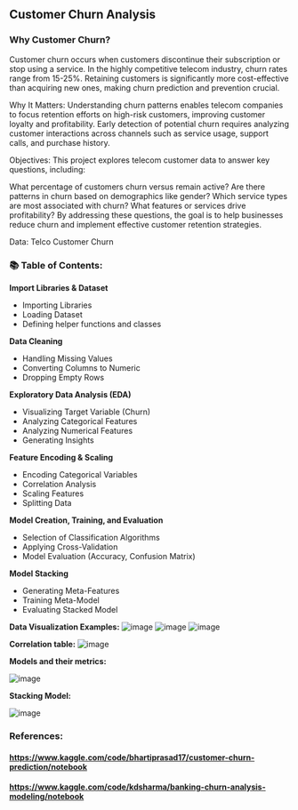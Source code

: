 ## Customer Churn Analysis
### Why Customer Churn?
Customer churn occurs when customers discontinue their subscription or stop using a service. In the highly competitive telecom industry, churn rates range from 15-25%. Retaining customers is significantly more cost-effective than acquiring new ones, making churn prediction and prevention crucial.

Why It Matters:
Understanding churn patterns enables telecom companies to focus retention efforts on high-risk customers, improving customer loyalty and profitability. Early detection of potential churn requires analyzing customer interactions across channels such as service usage, support calls, and purchase history.

Objectives:
This project explores telecom customer data to answer key questions, including:

What percentage of customers churn versus remain active?
Are there patterns in churn based on demographics like gender?
Which service types are most associated with churn?
What features or services drive profitability?
By addressing these questions, the goal is to help businesses reduce churn and implement effective customer retention strategies.

Data: Telco Customer Churn

### 📚 Table of Contents:

**Import Libraries & Dataset**
* Importing Libraries
* Loading Dataset
* Defining helper functions and classes

**Data Cleaning**
* Handling Missing Values
* Converting Columns to Numeric
* Dropping Empty Rows

**Exploratory Data Analysis (EDA)**
* Visualizing Target Variable (Churn)
* Analyzing Categorical Features
* Analyzing Numerical Features
* Generating Insights

**Feature Encoding & Scaling**
* Encoding Categorical Variables
* Correlation Analysis
* Scaling Features
* Splitting Data

**Model Creation, Training, and Evaluation**
* Selection of Classification Algorithms
* Applying Cross-Validation
* Model Evaluation (Accuracy, Confusion Matrix)

**Model Stacking**
* Generating Meta-Features
* Training Meta-Model
* Evaluating Stacked Model

**Data Visualization Examples:**
![image](https://github.com/user-attachments/assets/bd1be2bd-cfab-4d16-9246-e4e26b9b256b)
![image](https://github.com/user-attachments/assets/7e4693f0-491e-4ae1-a88f-1024447f1a35)
![image](https://github.com/user-attachments/assets/4ce1d69c-65e8-4873-a3d1-c4d24298c873)

**Correlation table:**
![image](https://github.com/user-attachments/assets/6329f8dc-6178-4376-9ea8-8e5d79523ee7)

**Models and their metrics:**

![image](https://github.com/user-attachments/assets/aa35943b-ec71-4b68-805e-cca07dd97922)

**Stacking Model:**

![image](https://github.com/user-attachments/assets/f560a34b-1cf9-4b1c-bac5-a0a82c83c5ec)

### References:
#### https://www.kaggle.com/code/bhartiprasad17/customer-churn-prediction/notebook
#### https://www.kaggle.com/code/kdsharma/banking-churn-analysis-modeling/notebook
